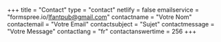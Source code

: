 +++
title = "Contact"
type = "contact"
netlify = false
emailservice = "formspree.io/lfantpub@gmail.com"
contactname = "Votre Nom"
contactemail = "Votre Email"
contactsubject = "Sujet"
contactmessage = "Votre Message"
contactlang = "fr"
contactanswertime = 256
+++
